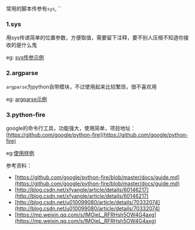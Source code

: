 常用的脚本传参有`sys`, ``

### 1.sys

用sys传递简单的位置参数，方便取值，需要留下注释，要不别人压根不知道你接收的是什么鬼

eg: [sys传参示例](../myscript/t_args.py)

### 2.argparse

`argparse`为python自带模块，不过使用起来比较繁琐，很不喜欢用

eg: [argparse示例](../myscript/t_argparse.py)

### 3.python-fire

google的命令行工具，功能强大，使用简单，项目地址：[https://github.com/google/python-fire](https://github.com/google/python-fire)

eg:[使用样例](../myscript/t_fire.py)

参考资料：

- [https://github.com/google/python-fire/blob/master/docs/guide.md](https://github.com/google/python-fire/blob/master/docs/guide.md)
- [http://blog.csdn.net/xfyangle/article/details/60146217](http://blog.csdn.net/xfyangle/article/details/60146217)
- [http://blog.csdn.net/u010099080/article/details/70332074](http://blog.csdn.net/u010099080/article/details/70332074)
- [https://mp.weixin.qq.com/s/lMOieL_RFRHsh5OW4G4axg](https://mp.weixin.qq.com/s/lMOieL_RFRHsh5OW4G4axg)